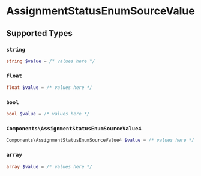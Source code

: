 # AssignmentStatusEnumSourceValue


## Supported Types

### `string`

```php
string $value = /* values here */
```

### `float`

```php
float $value = /* values here */
```

### `bool`

```php
bool $value = /* values here */
```

### `Components\AssignmentStatusEnumSourceValue4`

```php
Components\AssignmentStatusEnumSourceValue4 $value = /* values here */
```

### `array`

```php
array $value = /* values here */
```

